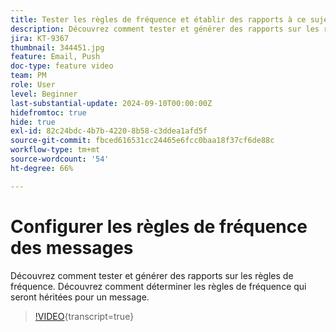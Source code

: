 ```yaml
---
title: Tester les règles de fréquence et établir des rapports à ce sujet
description: Découvrez comment tester et générer des rapports sur les règles de fréquence. Découvrez comment déterminer les règles de fréquence qui seront héritées pour un message.
jira: KT-9367
thumbnail: 344451.jpg
feature: Email, Push
doc-type: feature video
team: PM
role: User
level: Beginner
last-substantial-update: 2024-09-10T00:00:00Z
hidefromtoc: true
hide: true
exl-id: 82c24bdc-4b7b-4220-8b58-c3ddea1afd5f
source-git-commit: fbced616531cc24465e6fcc0baa18f37cf6de88c
workflow-type: tm+mt
source-wordcount: '54'
ht-degree: 66%

---
```


# Configurer les règles de fréquence des messages

Découvrez comment tester et générer des rapports sur les règles de fréquence. Découvrez comment déterminer les règles de fréquence qui seront héritées pour un message.

>[!VIDEO](https://video.tv.adobe.com/v/344451?quality=12&learn=on){transcript=true}
